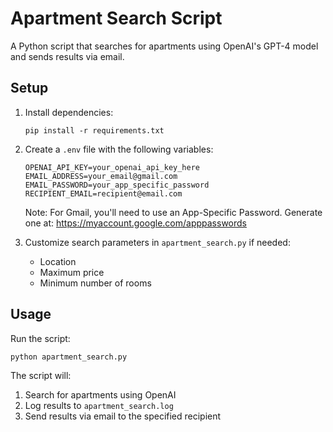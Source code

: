 # Apartment Search Script

A Python script that searches for apartments using OpenAI's GPT-4 model and sends results via email.

## Setup

1. Install dependencies:
   ```
   pip install -r requirements.txt
   ```

2. Create a `.env` file with the following variables:
   ```
   OPENAI_API_KEY=your_openai_api_key_here
   EMAIL_ADDRESS=your_email@gmail.com
   EMAIL_PASSWORD=your_app_specific_password
   RECIPIENT_EMAIL=recipient@email.com
   ```

   Note: For Gmail, you'll need to use an App-Specific Password. Generate one at: https://myaccount.google.com/apppasswords

3. Customize search parameters in `apartment_search.py` if needed:
   - Location
   - Maximum price
   - Minimum number of rooms

## Usage

Run the script:
```
python apartment_search.py
```

The script will:
1. Search for apartments using OpenAI
2. Log results to `apartment_search.log`
3. Send results via email to the specified recipient
